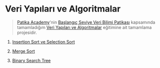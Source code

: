 # Veri Yapıları ve Algoritmalar

 > [Patika Academy](https://academy.patika.dev/)'nin [Başlangıç Seviye Veri Bilimi Patikası](https://academy.patika.dev/paths/baslangic-seviye-veri-bilimi-patikasi) kapsamında tamamladığım [Veri Yapıları ve Algoritmalar](https://academy.patika.dev/tr/courses/veri-yapilari-ve-algoritmalar) eğitimine ait tamamlama projesidir.



 1. [Insertion Sort ve Selection Sort](https://github.com/yusufkurubacak/Veri-Yapilari-ve-Algoritmalar/blob/main/01%20-%20Insertion%20Sort%20ve%20Selection%20Sort)
 
 2. [Merge Sort](https://github.com/yusufkurubacak/Veri-Yapilari-ve-Algoritmalar/blob/main/02%20-%20Merge%20Sort)

 3. [Binary Search Tree](https://github.com/yusufkurubacak/Veri-Yapilari-ve-Algoritmalar/blob/main/03%20-%20Binary%20Search%20Tree)
